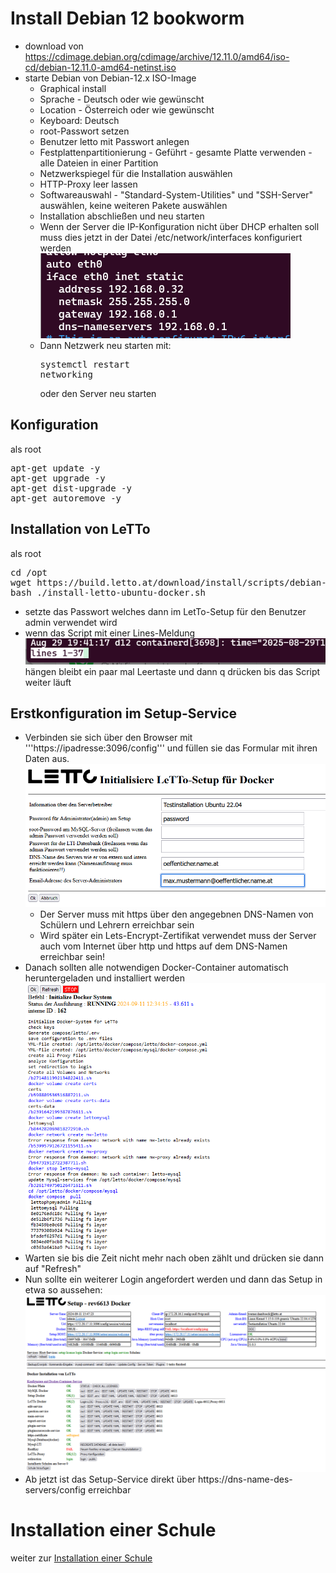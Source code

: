 # Install Debian 12 bookworm
* download von https://cdimage.debian.org/cdimage/archive/12.11.0/amd64/iso-cd/debian-12.11.0-amd64-netinst.iso
* starte Debian von Debian-12.x ISO-Image
    * Graphical install
    * Sprache - Deutsch oder wie gewünscht
    * Location - Österreich oder wie gewünscht
    * Keyboard: Deutsch
    * root-Passwort setzen
    * Benutzer letto mit Passwort anlegen
    * Festplattenpartitionierung - Geführt - gesamte Platte verwenden - alle Dateien in einer Partition
    * Netzwerkspiegel für die Installation auswählen
    * HTTP-Proxy leer lassen
    * Softwareauswahl - "Standard-System-Utilities" und "SSH-Server" auswählen, keine weiteren Pakete auswählen
    * Installation abschließen und neu starten
    * Wenn der Server die IP-Konfiguration nicht über DHCP erhalten soll muss dies jetzt in der Datei /etc/network/interfaces konfiguriert werden <br> ![img_1.png](img_1.png)
    * Dann Netzwerk neu starten mit: <pre>systemctl restart networking</pre> oder den Server neu starten

## Konfiguration
als root
<pre>apt-get update -y
apt-get upgrade -y
apt-get dist-upgrade -y
apt-get autoremove -y
</pre>

## Installation von LeTTo
als root
<pre>cd /opt
wget https://build.letto.at/download/install/scripts/debian-ubuntu/install-letto-ubuntu-docker.sh
bash ./install-letto-ubuntu-docker.sh
</pre>
* setzte das Passwort welches dann im LetTo-Setup für den Benutzer admin verwendet wird
* wenn das Script mit einer Lines-Meldung ![img.png](img.png) hängen bleibt ein paar mal Leertaste und dann q drücken bis das Script weiter läuft


## Erstkonfiguration im Setup-Service
* Verbinden sie sich über den Browser mit '''https://ipadresse:3096/config''' und füllen sie das Formular mit ihren Daten aus. <br>![img_4.png](img_4.png)
    * Der Server muss mit https über den angegebnen DNS-Namen von Schülern und Lehrern erreichbar sein
    * Wird später ein Lets-Encrypt-Zertifikat verwendet muss der Server auch vom Internet über http und https auf dem DNS-Namen erreichbar sein!
* Danach sollten alle notwendigen Docker-Container automatisch heruntergeladen und installiert werden <br>![img_5.png](img_5.png)
* Warten sie bis die Zeit nicht mehr nach oben zählt und drücken sie dann auf "Refresh"
* Nun sollte ein weiterer Login angefordert werden und dann das Setup in etwa so aussehen: <br>![img_6.png](img_6.png)
* Ab jetzt ist das Setup-Service direkt über https://dns-name-des-servers/config erreichbar

# Installation einer Schule
weiter zur [Installation einer Schule](../schulinstallation/index.md)

